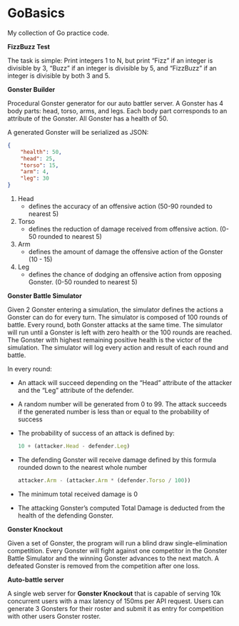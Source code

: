 # GoBasics

My collection of Go practice code.
 
**FizzBuzz Test**

The task is simple: Print integers 1 to N, but print “Fizz” if an integer is divisible by 3, “Buzz” if an integer is divisible by 5, and “FizzBuzz” if an integer is divisible by both 3 and 5.

**Gonster Builder**

Procedural Gonster generator for our auto battler server. A Gonster has 4 body parts: head, torso, arms, and legs. Each body part corresponds to an attribute of the Gonster. All Gonster has a health of 50.

A generated Gonster will be serialized as JSON:

```json
{
	"health": 50,
	"head": 25,
	"torso": 15,
	"arm": 4,
	"leg": 30
}
```

1. Head
    - defines the accuracy of an offensive action (50-90 rounded to nearest 5)
2. Torso
    - defines the reduction of damage received from offensive action. (0-50 rounded to nearest 5)
3. Arm
    - defines the amount of damage the offensive action of the Gonster (10 - 15)
4. Leg
    - defines the chance of dodging an offensive action from opposing Gonster. (0-50 rounded to nearest 5)

**Gonster Battle Simulator**

Given 2 Gonster entering a simulation, the simulator defines the actions a Gonster can do for every turn. The simulator is composed of 100 rounds of battle. Every round, both Gonster attacks at the same time. The simulator will run until a Gonster is left with zero health or the 100 rounds are reached. The Gonster with highest remaining positive health is the victor of the simulation. The simulator will log every action and result of each round and battle.

In every round:

- An attack will succeed depending on the “Head” attribute of the attacker and the “Leg” attribute of the defender.
- A random number will be generated from 0 to 99. The attack succeeds if the generated number is less than or equal to the probability of success
- The probability of success of an attack is defined by:
    
    ```jsx
    10 + (attacker.Head - defender.Leg)
    ```
    
- The defending Gonster will receive damage defined by this formula rounded down to the nearest whole number
    
    ```jsx
    attacker.Arm - (attacker.Arm * (defender.Torso / 100))
    ```
    
- The minimum total received damage is 0
- The attacking Gonster’s computed Total Damage is deducted from the health of the defending Gonster.

 

**Gonster Knockout**

Given a set of Gonster, the program will run a blind draw single-elimination competition. Every Gonster will fight against one competitor in the Gonster Battle Simulator and the winning Gonster advances to the next match. A defeated Gonster is removed from the competition after one loss.

**Auto-battle server**

A single web server for **Gonster Knockout** that is capable of serving 10k concurrent users with a max latency of 150ms per API request. Users can generate 3 Gonsters for their roster and submit it as entry for competition with other users Gonster roster.